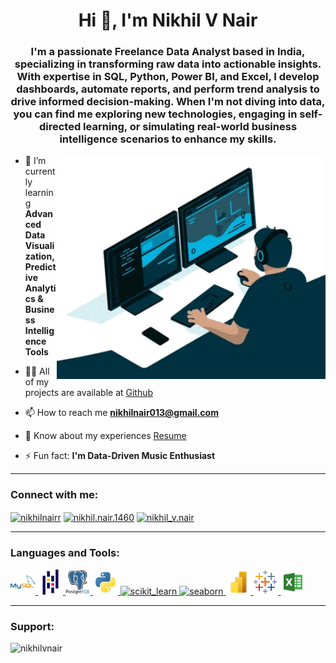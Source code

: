 <h1 align="center">Hi 👋, I'm Nikhil V Nair</h1>
<h3 align="center">I'm a passionate Freelance Data Analyst based in India, specializing in transforming raw data into actionable insights. With expertise in SQL, Python, Power BI, and Excel, I develop dashboards, automate reports, and perform trend analysis to drive informed decision-making. When I'm not diving into data, you can find me exploring new technologies, engaging in self-directed learning, or simulating real-world business intelligence scenarios to enhance my skills.</h3>

<img align="right" alt="Coding" width="430" src="https://github.com/nikhilvnair/nikhilvnair/blob/main/programming_gif.gif">

- 🌱 I’m currently learning **Advanced Data Visualization, Predictive Analytics & Business Intelligence Tools**

- 👨‍💻 All of my projects are available at [Github](https://github.com/nikhilvnair)

- 📫 How to reach me **nikhilnair013@gmail.com**

- 📄 Know about my experiences [Resume](https://drive.google.com/file/d/1vBDRqPEkQM5j_1jKrPnflJ0iOKWiVnp0/view?usp=drive_link)
- ⚡ Fun fact: **I'm Data-Driven Music Enthusiast**

---

<h3 align="left">Connect with me:</h3>
<p align="left">
<a href="https://linkedin.com/in/nikhilnairr" target="blank"><img align="center" src="https://raw.githubusercontent.com/rahuldkjain/github-profile-readme-generator/master/src/images/icons/Social/linked-in-alt.svg" alt="nikhilnairr" height="30" width="40" /></a>
<a href="https://fb.com/nikhil.nair.1460" target="blank"><img align="center" src="https://raw.githubusercontent.com/rahuldkjain/github-profile-readme-generator/master/src/images/icons/Social/facebook.svg" alt="nikhil.nair.1460" height="30" width="40" /></a>
<a href="https://instagram.com/nikhil_v.nair" target="blank"><img align="center" src="https://raw.githubusercontent.com/rahuldkjain/github-profile-readme-generator/master/src/images/icons/Social/instagram.svg" alt="nikhil_v.nair" height="30" width="40" /></a>
</p>

---

<h3 align="left">Languages and Tools:</h3>
<p align="left">
  <a href="https://www.mysql.com/" target="_blank" rel="noreferrer">
    <img src="https://raw.githubusercontent.com/devicons/devicon/master/icons/mysql/mysql-original-wordmark.svg" alt="mysql" width="40" height="40"/>
  </a>
  <a href="https://pandas.pydata.org/" target="_blank" rel="noreferrer">
    <img src="https://raw.githubusercontent.com/devicons/devicon/2ae2a900d2f041da66e950e4d48052658d850630/icons/pandas/pandas-original.svg" alt="pandas" width="40" height="40"/>
  </a>
  <a href="https://www.postgresql.org" target="_blank" rel="noreferrer">
    <img src="https://raw.githubusercontent.com/devicons/devicon/master/icons/postgresql/postgresql-original-wordmark.svg" alt="postgresql" width="40" height="40"/>
  </a>
  <a href="https://www.python.org" target="_blank" rel="noreferrer">
    <img src="https://raw.githubusercontent.com/devicons/devicon/master/icons/python/python-original.svg" alt="python" width="40" height="40"/>
  </a>
  <a href="https://scikit-learn.org/" target="_blank" rel="noreferrer">
    <img src="https://upload.wikimedia.org/wikipedia/commons/0/05/Scikit_learn_logo_small.svg" alt="scikit_learn" width="40" height="40"/>
  </a>
  <a href="https://seaborn.pydata.org/" target="_blank" rel="noreferrer">
    <img src="https://seaborn.pydata.org/_images/logo-mark-lightbg.svg" alt="seaborn" width="40" height="40"/>
  </a>
  <a href="https://powerbi.microsoft.com/" target="_blank" rel="noreferrer">
    <img src="https://github.com/nikhilvnair/nikhilvnair/blob/main/powerbi_logo.png" alt="powerbi" width="40" height="40"/>
  </a>
  <a href="https://www.tableau.com/" target="_blank" rel="noreferrer">
    <img src="https://github.com/nikhilvnair/nikhilvnair/blob/main/tableau_logo.png" alt="tableau" width="40" height="40"/>
  </a>
  </a>
  <a href="https://www.microsoft.com/en-in/microsoft-365/excel" target="_blank" rel="noreferrer">
    <img src="https://github.com/nikhilvnair/nikhilvnair/blob/main/excel_logo.png" alt="excel" width="40" height="40"/>
  </a>
</p>

---

<h3 align="left">Support:</h3>
<p><a href="https://www.buymeacoffee.com/nikhilvnair"> <img align="left" src="https://cdn.buymeacoffee.com/buttons/v2/default-yellow.png" height="50" width="210" alt="nikhilvnair" /></a></p><br><br>
